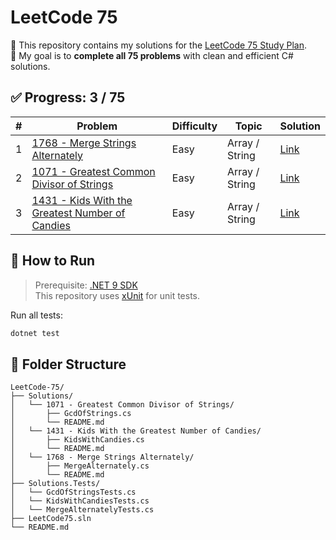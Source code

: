 # LeetCode 75

📘 This repository contains my solutions for the [LeetCode 75 Study Plan](https://leetcode.com/studyplan/leetcode-75/).  
🎯 My goal is to **complete all 75 problems** with clean and efficient C# solutions.

## ✅ Progress: 3 / 75

| # | Problem | Difficulty | Topic | Solution |
|---|---------|------------|-------|----------|
| 1 | [1768 - Merge Strings Alternately](https://leetcode.com/problems/merge-strings-alternately/) | Easy | Array / String | [Link](./Solutions/1768%20-%20Merge%20Strings%20Alternately/README.md) |
| 2 | [1071 - Greatest Common Divisor of Strings](https://leetcode.com/problems/greatest-common-divisor-of-strings/) | Easy | Array / String | [Link](./Solutions/1071%20-%20Greatest%20Common%20Divisor%20of%20Strings/README.md) |
| 3 | [1431 - Kids With the Greatest Number of Candies](https://leetcode.com/problems/kids-with-the-greatest-number-of-candies/) | Easy | Array / String | [Link](./Solutions/1431%20-%20Kids%20With%20the%20Greatest%20Number%20of%20Candies/README.md) |

## 🚀 How to Run

> Prerequisite: [.NET 9 SDK](https://dotnet.microsoft.com/en-us/download/dotnet/9.0)  
> This repository uses [xUnit](https://xunit.net/) for unit tests.

Run all tests:

```bash
dotnet test
```

## 📂 Folder Structure

```
LeetCode-75/
├── Solutions/
│   └── 1071 - Greatest Common Divisor of Strings/
│       ├── GcdOfStrings.cs
│       └── README.md
│   └── 1431 - Kids With the Greatest Number of Candies/
│       ├── KidsWithCandies.cs
│       └── README.md
│   └── 1768 - Merge Strings Alternately/
│       ├── MergeAlternately.cs
│       └── README.md
├── Solutions.Tests/
│   └── GcdOfStringsTests.cs
│   └── KidsWithCandiesTests.cs
│   └── MergeAlternatelyTests.cs
├── LeetCode75.sln
└── README.md
```
